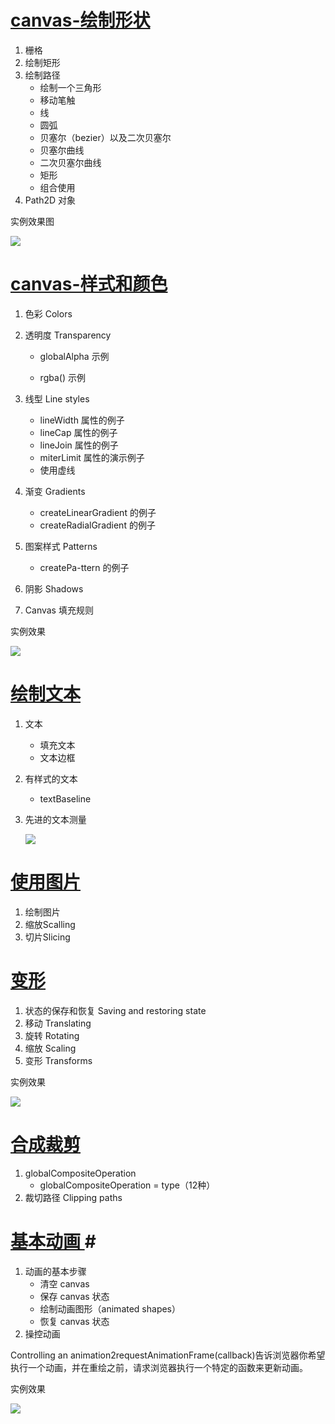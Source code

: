 # [canvas-绘制形状](https://developer.mozilla.org/zh-CN/docs/Web/API/Canvas_API/Tutorial/Drawing_shapes) #
1. 栅格
2. 绘制矩形
3. 绘制路径
	- 绘制一个三角形
	- 移动笔触
	- 线
	- 圆弧
	- 贝塞尔（bezier）以及二次贝塞尔
	- 贝塞尔曲线
	- 二次贝塞尔曲线
	- 矩形
	- 组合使用
4. Path2D 对象

实例效果图

![](http://i.imgur.com/mGDqxuw.png)
# [canvas-样式和颜色](https://developer.mozilla.org/zh-CN/docs/Web/API/Canvas_API/Tutorial/Applying_styles_and_colors) #	
1. 色彩 Colors
2. 透明度 Transparency
  
	- globalAlpha 示例

 	- rgba() 示例
3. 线型 Line styles
  	- lineWidth 属性的例子
	- lineCap 属性的例子
	- lineJoin 属性的例子
	- miterLimit 属性的演示例子
	- 使用虚线
4. 渐变 Gradients
	- createLinearGradient 的例子
    - createRadialGradient 的例子
5. 图案样式 Patterns
	- createPa-ttern 的例子
6. 阴影 Shadows
7. Canvas 填充规则

实例效果

![](http://i.imgur.com/9Ms5DLg.png)
# [绘制文本](http://www.whatwg.org/specs/web-apps/current-work/images/baselines.png) #
1. 文本
	- 填充文本
	- 文本边框
2. 有样式的文本
	- textBaseline
3. 先进的文本测量	

   ![](http://i.imgur.com/ChryIpO.png)

# [使用图片](https://developer.mozilla.org/zh-CN/docs/Web/API/Canvas_API/Tutorial/Using_images) #
1. 绘制图片
2. 缩放Scalling
3. 切片Slicing
# [变形](https://developer.mozilla.org/zh-CN/docs/Web/API/Canvas_API/Tutorial/Transformations) #
1. 状态的保存和恢复 Saving and restoring state
2. 移动 Translating
3. 旋转 Rotating
4. 缩放 Scaling
5. 变形 Transforms

实例效果

![](http://i.imgur.com/lVnmu3z.png)
# [合成裁剪](https://developer.mozilla.org/zh-CN/docs/Web/API/Canvas_API/Tutorial/Compositing) #
1. globalCompositeOperation
	- globalCompositeOperation = type（12种）
2. 裁切路径 Clipping paths
# [基本动画 ](https://developer.mozilla.org/zh-CN/docs/Web/API/Canvas_API/Tutorial/Basic_animations)#
1. 动画的基本步骤
 	- 清空 canvas
	- 保存 canvas 状态
	- 绘制动画图形（animated shapes）
	- 恢复 canvas 状态
2. 操控动画

Controlling an animation2requestAnimationFrame(callback)告诉浏览器你希望执行一个动画，并在重绘之前，请求浏览器执行一个特定的函数来更新动画。

实例效果

![](http://i.imgur.com/yDPJIQm.gif)